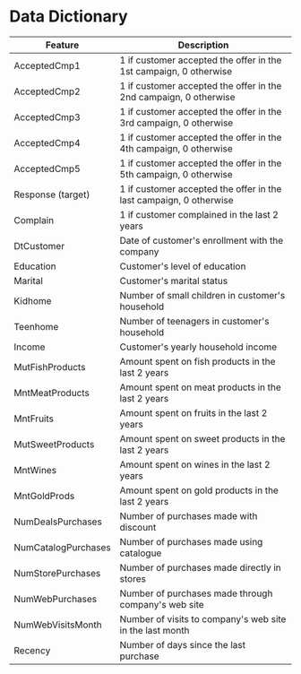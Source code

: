 # Data Dictionary

| Feature              | Description                                                                 |
|----------------------|-----------------------------------------------------------------------------|
| AcceptedCmp1         | 1 if customer accepted the offer in the 1st campaign, 0 otherwise           |
| AcceptedCmp2         | 1 if customer accepted the offer in the 2nd campaign, 0 otherwise           |
| AcceptedCmp3         | 1 if customer accepted the offer in the 3rd campaign, 0 otherwise           |
| AcceptedCmp4         | 1 if customer accepted the offer in the 4th campaign, 0 otherwise           |
| AcceptedCmp5         | 1 if customer accepted the offer in the 5th campaign, 0 otherwise           |
| Response (target)    | 1 if customer accepted the offer in the last campaign, 0 otherwise          |
| Complain             | 1 if customer complained in the last 2 years                               |
| DtCustomer           | Date of customer's enrollment with the company                             |
| Education            | Customer's level of education                                              |
| Marital              | Customer's marital status                                                  |
| Kidhome              | Number of small children in customer's household                           |
| Teenhome             | Number of teenagers in customer's household                                |
| Income               | Customer's yearly household income                                         |
| MutFishProducts      | Amount spent on fish products in the last 2 years                          |
| MntMeatProducts      | Amount spent on meat products in the last 2 years                          |
| MntFruits            | Amount spent on fruits in the last 2 years                                 |
| MutSweetProducts     | Amount spent on sweet products in the last 2 years                         |
| MntWines             | Amount spent on wines in the last 2 years                                  |
| MntGoldProds         | Amount spent on gold products in the last 2 years                          |
| NumDealsPurchases    | Number of purchases made with discount                                     |
| NumCatalogPurchases  | Number of purchases made using catalogue                                   |
| NumStorePurchases    | Number of purchases made directly in stores                                |
| NumWebPurchases      | Number of purchases made through company's web site                        |
| NumWebVisitsMonth    | Number of visits to company's web site in the last month                   |
| Recency              | Number of days since the last purchase                                     |
